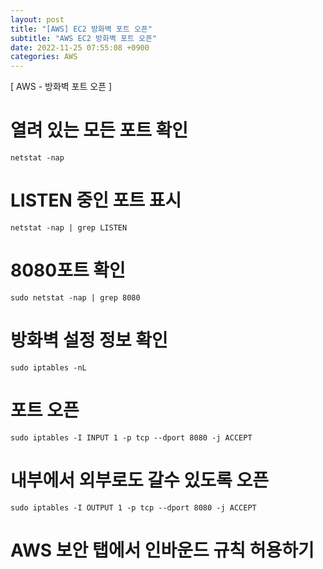 ```yaml
---
layout: post
title: "[AWS] EC2 방화벽 포트 오픈"
subtitle: "AWS EC2 방화벽 포트 오픈"
date: 2022-11-25 07:55:08 +0900
categories: AWS
---
```

[ AWS - 방화벽 포트 오픈 ]

# 열려 있는 모든 포트 확인
	netstat -nap

# LISTEN 중인 포트 표시
	netstat -nap | grep LISTEN


# 8080포트 확인
	sudo netstat -nap | grep 8080

# 방화벽 설정 정보 확인
	sudo iptables -nL


# 포트 오픈
	sudo iptables -I INPUT 1 -p tcp --dport 8080 -j ACCEPT

# 내부에서 외부로도 갈수 있도록 오픈
	sudo iptables -I OUTPUT 1 -p tcp --dport 8080 -j ACCEPT


# AWS 보안 탭에서 인바운드 규칙 허용하기
	
